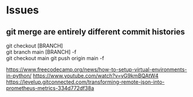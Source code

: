 # Issues
## git merge are entirely different commit histories
git checkout [BRANCH]   
git branch main [BRANCH] -f   
git checkout main
git push origin main -f


https://www.freecodecamp.org/news/how-to-setup-virtual-environments-in-python/
https://www.youtube.com/watch?v=yG9kmBQAtW4
https://levelup.gitconnected.com/transforming-remote-json-into-prometheus-metrics-334d772df38a
